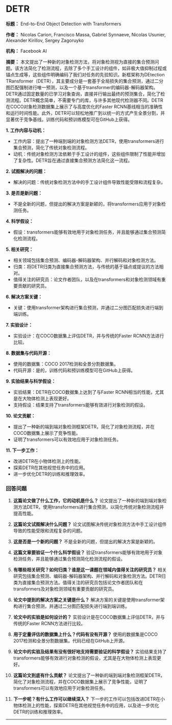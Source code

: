# DETR

**标题：** End-to-End Object Detection with Transformers

**作者：** Nicolas Carion, Francisco Massa, Gabriel Synnaeve, Nicolas Usunier, Alexander Kirillov, Sergey Zagoruyko

**机构：** Facebook AI

**摘要：** 本文提出了一种新的对象检测方法，将对象检测视为直接的集合预测问题。该方法简化了检测流程，去除了多个手工设计的组件，如非极大值抑制过程或锚点生成等，这些组件明确编码了我们对任务的先验知识。新框架称为DEtection TRansformer（DETR），其主要成分是一套基于全局损失的集合预测，通过二分图匹配强制进行唯一预测，以及一个基于transformer的编码器-解码器架构。DETR通过固定数量的已学习对象查询，直接并行输出最终的预测集合，简化了检测流程。DETR概念简单，不需要专门的库，与许多其他现代检测器不同。DETR在COCO对象检测数据集上展示了与高度优化的Faster RCNN基线相当的准确性和运行时间性能。此外，DETR可以轻松地推广到以统一的方式产生全景分割，并显著优于竞争基线。训练代码和预训练模型可在GitHub上获得。

**1. 工作内容与动机：**

- 工作内容：提出了一种端到端的对象检测方法DETR，使用transformers进行集合预测，简化了传统对象检测流程。
- 动机：传统对象检测方法依赖于手工设计的组件，这些组件限制了性能并增加了复杂性。DETR旨在通过直接集合预测方法简化这一流程。

**2. 试图解决的问题：**

- 解决的问题：传统对象检测方法中的手工设计组件导致性能受限和流程复杂。

**3. 是否是新问题：**

- 不是全新的问题，但提出的解决方案是新颖的，将transformers应用于对象检测任务。

**4. 科学假设：**

- 假设：transformers能够有效地用于对象检测任务，并且能够通过集合预测简化检测流程。

**5. 相关研究：**

- 相关领域包括集合预测、编码器-解码器架构、并行解码和对象检测方法。
- 归类：将DETR归类为直接集合预测方法，与传统的基于锚点或提议的方法相对。
- 值得关注的研究员：论文作者团队，以及在transformers和对象检测领域有重要贡献的研究员。

**6. 解决方案关键：**

- 关键：使用transformer架构进行集合预测，并通过二分图匹配损失进行端到端训练。

**7. 实验设计：**

- 实验设计：在COCO数据集上评估DETR，并与传统的Faster RCNN方法进行比较。

**8. 数据集与代码开源：**

- 使用的数据集：COCO 2017检测和全景分割数据集。
- 代码开源：是的，训练代码和预训练模型可在GitHub上获得。

**9. 实验结果与科学假设：**

- 实验结果：DETR在COCO数据集上达到了与Faster RCNN相当的性能，尤其是在大物体检测上表现更好。
- 支持假设：结果支持了transformers能够有效进行对象检测的假设。

**10. 论文贡献：**

- 提出了一种新的端到端对象检测框架DETR，简化了对象检测流程，并在COCO数据集上展示了竞争性能。
- 证明了transformers可以有效地应用于对象检测任务。

**11. 下一步工作：**

- 改进DETR在小物体检测上的性能。
- 探索DETR在其他视觉任务中的应用。
- 进一步优化DETR的训练和推理效率。

### 回答问题

1. **这篇论文做了什么工作，它的动机是什么？** 论文提出了一种新的端到端对象检测方法DETR，使用transformers进行集合预测，以简化传统对象检测流程并提高性能。
    
2. **这篇论文试图解决什么问题？** 论文试图解决传统对象检测方法中手工设计组件导致的性能受限和流程复杂的问题。
    
3. **这是否是一个新的问题？** 不是全新的问题，但提出的解决方案是新颖的。
    
4. **这篇文章要验证一个什么科学假设？** 验证transformers能够有效地用于对象检测任务，并且能够通过集合预测简化检测流程的假设。
    
5. **有哪些相关研究？如何归类？谁是这一课题在领域内值得关注的研究员？** 相关研究包括集合预测、编码器-解码器架构、并行解码和对象检测方法。DETR归类为直接集合预测方法。值得关注的研究员包括论文作者团队和在transformers及对象检测领域有重要贡献的研究员。
    
6. **论文中提到的解决方案之关键是什么？** 解决方案的关键是使用transformer架构进行集合预测，并通过二分图匹配损失进行端到端训练。
    
7. **论文中的实验是如何设计的？** 实验设计是在COCO数据集上评估DETR，并与传统的Faster RCNN方法进行比较。
    
8. **用于定量评估的数据集上什么？代码有没有开源？** 使用的数据集是COCO 2017检测和全景分割数据集。代码已经在GitHub上开源。
    
9. **论文中的实验及结果有没有很好地支持需要验证的科学假设？** 实验结果支持了transformers能够有效进行对象检测的假设，尤其是在大物体检测上表现更好。
    
10. **这篇论文到底有什么贡献？** 论文提出了一种新的端到端对象检测框架DETR，简化了对象检测流程，并在COCO数据集上展示了竞争性能，证明了transformers可以有效地应用于对象检测任务。
    
11. **下一步呢？有什么工作可以继续深入？** 下一步的工作可以包括改进DETR在小物体检测上的性能，探索DETR在其他视觉任务中的应用，以及进一步优化DETR的训练和推理效率。

---

